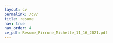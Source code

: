 ```yaml
---
layout: cv
permalink: /cv/
title: resume
nav: true
nav_order: 4
cv_pdf: Resume_Pirrone_Michelle_11_16_2021.pdf
---
```

